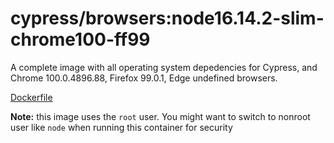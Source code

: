 <!--
WARNING: this file was autogenerated by generate-browser-image.js using

    yarn add:browser -- 16.14.2-slim --chrome=100.0.4896.88 --firefox=99.0.1
-->

# cypress/browsers:node16.14.2-slim-chrome100-ff99

A complete image with all operating system depedencies for Cypress, and Chrome 100.0.4896.88, Firefox 99.0.1, Edge undefined browsers.

[Dockerfile](Dockerfile)

**Note:** this image uses the `root` user. You might want to switch to nonroot user like `node` when running this container for security
